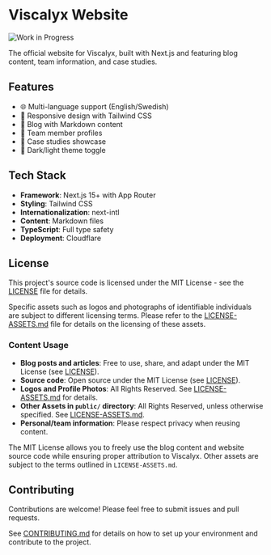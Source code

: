 # Viscalyx Website

![Work in Progress](https://img.shields.io/badge/Status-Work%20in%20Progress-yellow?style=for-the-badge)

The official website for Viscalyx, built with Next.js and featuring blog content, team information, and case studies.

## Features

- 🌐 Multi-language support (English/Swedish)
- 📱 Responsive design with Tailwind CSS
- 📝 Blog with Markdown content
- 👥 Team member profiles
- 💼 Case studies showcase
- 🌙 Dark/light theme toggle

## Tech Stack

- **Framework**: Next.js 15+ with App Router
- **Styling**: Tailwind CSS
- **Internationalization**: next-intl
- **Content**: Markdown files
- **TypeScript**: Full type safety
- **Deployment**: Cloudflare

## License

This project's source code is licensed under the MIT License - see the [LICENSE](LICENSE) file for details.

Specific assets such as logos and photographs of identifiable individuals are subject to different licensing terms. Please refer to the [LICENSE-ASSETS.md](LICENSE-ASSETS.md) file for details on the licensing of these assets.

### Content Usage

- **Blog posts and articles**: Free to use, share, and adapt under the MIT License (see [LICENSE](LICENSE)).
- **Source code**: Open source under the MIT License (see [LICENSE](LICENSE)).
- **Logos and Profile Photos**: All Rights Reserved. See [LICENSE-ASSETS.md](LICENSE-ASSETS.md) for details.
- **Other Assets in `public/` directory**: All Rights Reserved, unless otherwise specified. See [LICENSE-ASSETS.md](LICENSE-ASSETS.md).
- **Personal/team information**: Please respect privacy when reusing content.

The MIT License allows you to freely use the blog content and website source code while ensuring proper attribution to Viscalyx. Other assets are subject to the terms outlined in `LICENSE-ASSETS.md`.

## Contributing

Contributions are welcome! Please feel free to submit issues and pull requests.

See [CONTRIBUTING.md](CONTRIBUTING.md) for details on how to set up your environment and contribute to the project.

